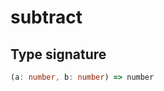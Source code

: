# subtract

## Type signature

<!-- prettier-ignore-start -->
```typescript
(a: number, b: number) => number
```
<!-- prettier-ignore-end -->
